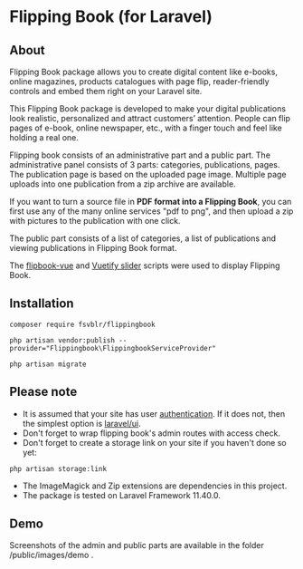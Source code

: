 # Flipping Book (for Laravel)

## About

Flipping Book package allows you to create digital content like e-books, online magazines, products catalogues with page flip, reader-friendly controls and embed them right on your Laravel site.

This Flipping Book package is developed to make your digital publications look realistic, personalized and attract customers’ attention. People can flip pages of e-book, online newspaper, etc., with a finger touch and feel like holding a real one.

Flipping book consists of an administrative part and a public part. The administrative panel consists of 3 parts: categories, publications, pages. The publication page is based on the uploaded page image. Multiple page uploads into one publication from a zip archive are available.

If you want to turn a source file in **PDF format into a Flipping Book**, you can first use any of the many online 
services "pdf to png", and then upload a zip with pictures to the publication with one click.

The public part consists of a list of categories, a list of publications and viewing publications in Flipping Book format.

The [flipbook-vue](https://github.com/ts1/flipbook-vue) and [Vuetify slider](https://vuetifyjs.com/en/components/sliders/) scripts were used to display Flipping Book.

## Installation

```
composer require fsvblr/flippingbook
```
```
php artisan vendor:publish --provider="Flippingbook\FlippingbookServiceProvider"
```
```
php artisan migrate
```

## Please note

- It is assumed that your site has user [authentication](https://laravel.com/docs/authentication). If it does not, then the simplest option is [laravel/ui](https://packagist.org/packages/laravel/ui).
- Don't forget to wrap flipping book's admin routes with access check.
- Don't forget to create a storage link on your site if you haven't done so yet:
```
php artisan storage:link
```
- The ImageMagick and Zip extensions are dependencies in this project.
- The package is tested on Laravel Framework 11.40.0.

## Demo

Screenshots of the admin and public parts are available in the folder /public/images/demo .
